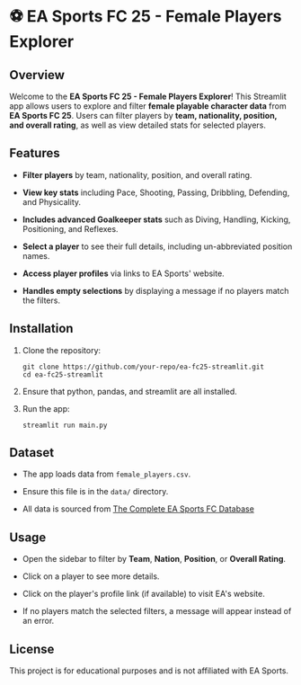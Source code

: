 ⚽ EA Sports FC 25 - Female Players Explorer
=========================================

Overview
--------

Welcome to the **EA Sports FC 25 - Female Players Explorer**! This Streamlit app allows users to explore and filter **female playable character data** from **EA Sports FC 25**. Users can filter players by **team, nationality, position, and overall rating**, as well as view detailed stats for selected players.

Features
--------

-   **Filter players** by team, nationality, position, and overall rating.

-   **View key stats** including Pace, Shooting, Passing, Dribbling, Defending, and Physicality.

-   **Includes advanced Goalkeeper stats** such as Diving, Handling, Kicking, Positioning, and Reflexes.

-   **Select a player** to see their full details, including un-abbreviated position names.

-   **Access player profiles** via links to EA Sports' website.

-   **Handles empty selections** by displaying a message if no players match the filters.

Installation
------------

1.  Clone the repository:

    ```
    git clone https://github.com/your-repo/ea-fc25-streamlit.git
    cd ea-fc25-streamlit
    ```

2.  Ensure that python, pandas, and streamlit are all installed.

3.  Run the app:

    ```
    streamlit run main.py
    ```

Dataset
-------

-   The app loads data from `female_players.csv`.

-   Ensure this file is in the `data/` directory.

-   All data is sourced from [The Complete EA Sports FC Database](https://www.kaggle.com/datasets/nyagami/ea-sports-fc-25-database-ratings-and-stats/data) 

Usage
-----

-   Open the sidebar to filter by **Team**, **Nation**, **Position**, or **Overall Rating**.

-   Click on a player to see more details.

-   Click on the player's profile link (if available) to visit EA's website.

-   If no players match the selected filters, a message will appear instead of an error.

License
-------

This project is for educational purposes and is not affiliated with EA Sports.